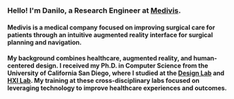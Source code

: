 <h3>Hello! I'm Danilo, a Research Engineer at <a href="https://www.medivis.com">Medivis</a>.</h3>
<h4>Medivis is a medical company focused on improving surgical care for patients through an intuitive augmented reality interface for surgical planning and navigation.</h4>
<h4>My background combines healthcare, augmented reality, and human-centered design. I received my Ph.D. in Computer Science from the University of California San Diego, where I studied at the <a href="https://designlab.ucsd.edu">Design Lab</a> and <a href="https://hxi.ucsd.edu">HXI Lab</a>. My training at these cross-disciplinary labs focused on leveraging technology to improve healthcare experiences and outcomes.</h4>
